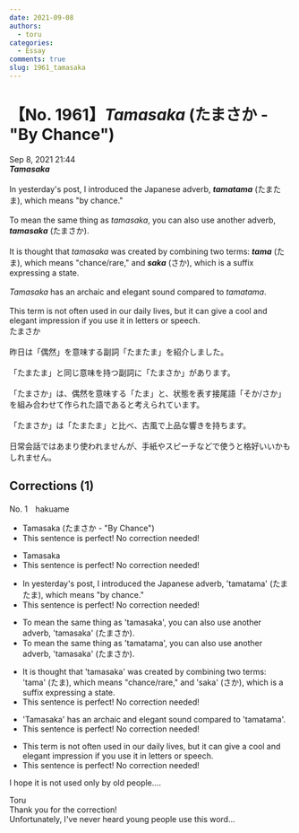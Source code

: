 ```yaml
---
date: 2021-09-08
authors:
  - toru
categories:
  - Essay
comments: true
slug: 1961_tamasaka
---
```


# 【No. 1961】<strong><em>Tamasaka</strong></em> (たまさか - "By Chance")
<div class="date">Sep 8, 2021 21:44</div>
<div id="post"><div id="body_show_ori">
<strong><em>Tamasaka</strong></em><br/><br/>In yesterday's post, I introduced the Japanese adverb, <strong><em>tamatama</em></strong> (たまたま), which means "by chance."<br/><br/>To mean the same thing as <em>tamasaka</em>, you can also use another adverb, <strong><em>tamasaka</em></strong> (たまさか).<br/><br/>It is thought that <em>tamasaka</em> was created by combining two terms: <strong><em>tama</em></strong> (たま), which means "chance/rare," and <strong><em>saka</em></strong> (さか), which is a suffix expressing a state.<br/><br/><em>Tamasaka</em> has an archaic and elegant sound compared to <em>tamatama</em>.<br/><br/>This term is not often used in our daily lives, but it can give a cool and elegant impression if you use it in letters or speech.
</div></div>

<!-- more -->

<div id="post_ja"><div id="body_show_mo">
たまさか<br/><br/>昨日は「偶然」を意味する副詞「たまたま」を紹介しました。<br/><br/>「たまたま」と同じ意味を持つ副詞に「たまさか」があります。<br/><br/>「たまさか」は、偶然を意味する「たま」と、状態を表す接尾語「そか/さか」を組み合わせて作られた語であると考えられています。<br/><br/>「たまさか」は「たまたま」と比べ、古風で上品な響きを持ちます。<br/><br/>日常会話ではあまり使われませんが、手紙やスピーチなどで使うと格好いいかもしれません。
</div></div>

## Corrections (1)
<div id="block"><div class="first_name"> No. 1　<span class="just_name">hakuame</span></div><div id="block2">
<ul class="correction_field">
<li class="incorrect">Tamasaka (たまさか - "By Chance")</li>
<li class="corrected perfect">This sentence is perfect! No correction needed!</li>
</ul>
<ul class="correction_field">
<li class="incorrect">Tamasaka</li>
<li class="corrected perfect">This sentence is perfect! No correction needed!</li>
</ul>
<ul class="correction_field">
<li class="incorrect">In yesterday's post, I introduced the Japanese adverb, 'tamatama' (たまたま), which means "by chance."</li>
<li class="corrected perfect">This sentence is perfect! No correction needed!</li>
</ul>
<ul class="correction_field">
<li class="incorrect">To mean the same thing as 'tamasaka', you can also use another adverb, 'tamasaka' (たまさか).</li>
<li class="corrected correct">
To mean the same thing as '<span class="f_blue">tamatama</span>', you can also use another adverb, 'tamasaka' (たまさか).
</li>
</ul>
<ul class="correction_field">
<li class="incorrect">It is thought that 'tamasaka' was created by combining two terms: 'tama' (たま), which means "chance/rare," and 'saka' (さか), which is a suffix expressing a state.</li>
<li class="corrected perfect">This sentence is perfect! No correction needed!</li>
</ul>
<ul class="correction_field">
<li class="incorrect">'Tamasaka' has an archaic and elegant sound compared to 'tamatama'.</li>
<li class="corrected perfect">This sentence is perfect! No correction needed!</li>
</ul>
<ul class="correction_field">
<li class="incorrect">This term is not often used in our daily lives, but it can give a cool and elegant impression if you use it in letters or speech.</li>
<li class="corrected perfect">This sentence is perfect! No correction needed!</li>
</ul>
<p class="comment_small">
 I hope it is not used only by old people....
</p>

</div><div class="name"><span class="just_name">Toru</span><br>
Thank you for the correction!<br/>Unfortunately, I've never heard young people use this word...
</div>
</div>
